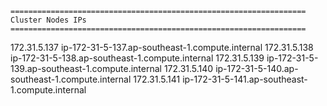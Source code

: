 ```
==================================================================
Cluster Nodes IPs
==================================================================
```

172.31.5.137 ip-172-31-5-137.ap-southeast-1.compute.internal
172.31.5.138 ip-172-31-5-138.ap-southeast-1.compute.internal
172.31.5.139 ip-172-31-5-139.ap-southeast-1.compute.internal
172.31.5.140 ip-172-31-5-140.ap-southeast-1.compute.internal
172.31.5.141 ip-172-31-5-141.ap-southeast-1.compute.internal
